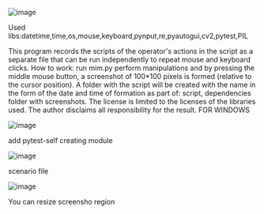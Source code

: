 ![image](https://github.com/De0nis/Mimic/assets/96110531/bfe81cc9-5e7d-4e2b-a2bc-4a89c616fa4d)



Used libs:datetime,time,os,mouse,keyboard,pynput,re,pyautogui,cv2,pytest,PIL

This program records the scripts of the operator's actions in the script as a separate file that can be run independently to repeat mouse and keyboard clicks. How to work: run mim.py perform manipulations and by pressing the middle mouse button, a screenshot of 100*100 pixels is formed (relative to the cursor position). A folder with the script will be created with the name in the form of the date and time of formation as part of: script, dependencies folder with screenshots. The license is limited to the licenses of the libraries used. The author disclaims all responsibility for the result.  FOR WINDOWS

![image](https://github.com/De0nis/Mimic/assets/96110531/ada4e35d-58f1-4224-bb31-66a56ad63294)

add pytest-self creating module

![image](https://github.com/De0nis/Mimic/assets/96110531/93a29af1-ad90-4b5b-aacf-038c3dc22b6c)

scenario file

![image](https://github.com/De0nis/Mimic/assets/96110531/7b8dcf57-1185-4945-af7a-a36048f1d82b)

You can resize screensho region 

